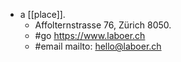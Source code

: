 - a [[place]].
  - Affolternstrasse 76, Zürich 8050.
  - #go https://www.laboer.ch
  - #email mailto: hello@laboer.ch
